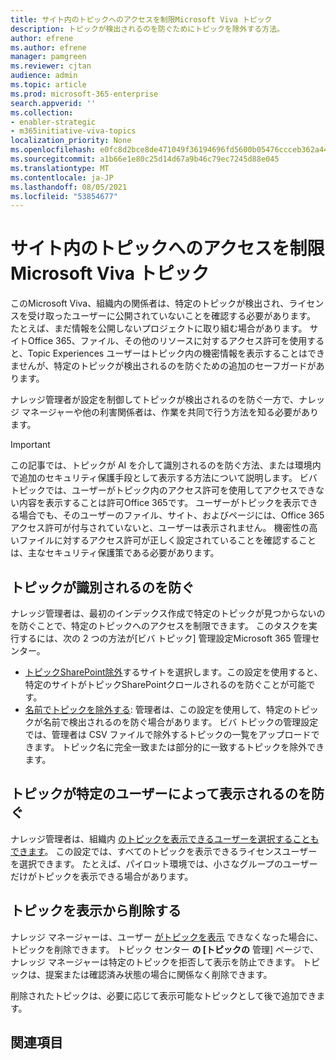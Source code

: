 ```yaml
---
title: サイト内のトピックへのアクセスを制限Microsoft Viva トピック
description: トピックが検出されるのを防ぐためにトピックを除外する方法。
author: efrene
ms.author: efrene
manager: pamgreen
ms.reviewer: cjtan
audience: admin
ms.topic: article
ms.prod: microsoft-365-enterprise
search.appverid: ''
ms.collection:
- enabler-strategic
- m365initiative-viva-topics
localization_priority: None
ms.openlocfilehash: e0fc8d2bce8de471049f36194696fd5600b05476ccceb362a448d7ba79be45d7
ms.sourcegitcommit: a1b66e1e80c25d14d67a9b46c79ec7245d88e045
ms.translationtype: MT
ms.contentlocale: ja-JP
ms.lasthandoff: 08/05/2021
ms.locfileid: "53854677"
---
```

# <a name="restrict-access-to-topics-in-microsoft-viva-topics"></a>サイト内のトピックへのアクセスを制限Microsoft Viva トピック

このMicrosoft Viva、組織内の関係者は、特定のトピックが検出され、ライセンスを受け取ったユーザーに公開されていないことを確認する必要があります。 たとえば、まだ情報を公開しないプロジェクトに取り組む場合があります。 サイトOffice 365、ファイル、その他のリソースに対するアクセス許可を使用すると、Topic Experiences ユーザーはトピック内の機密情報を表示することはできませんが、特定のトピックが検出されるのを防ぐための追加のセーフガードがあります。

ナレッジ管理者が設定を制御してトピックが検出されるのを防ぐ一方で、ナレッジ マネージャーや他の利害関係者は、作業を共同で行う方法を知る必要があります。

> [!Important] 
> この記事では、トピックが AI を介して識別されるのを防ぐ方法、または環境内で追加のセキュリティ保護手段として表示する方法について説明します。 ビバ トピックでは、ユーザーがトピック内のアクセス許可を使用してアクセスできない内容を表示することは許可Office 365です。 ユーザーがトピックを表示できる場合でも、そのユーザーのファイル、サイト、およびページには、Office 365アクセス許可が付与されていないと、ユーザーは表示されません。 機密性の高いファイルに対するアクセス許可が正しく設定されていることを確認することは、主なセキュリティ保護策である必要があります。

## <a name="prevent-topics-from-being-identified"></a>トピックが識別されるのを防ぐ

ナレッジ管理者は、最初のインデックス作成で特定のトピックが見つからないのを防ぐことで、特定のトピックへのアクセスを制限できます。 このタスクを実行するには、次の 2 つの方法が[ビバ トピック] 管理設定Microsoft 365 管理センター。
 
- [トピックSharePoint除外](./topic-experiences-discovery.md#select-sharepoint-topic-sources)するサイトを選択します。この設定を使用すると、特定のサイトがトピックSharePointクロールされるのを防ぐことが可能です。
- [名前でトピックを除外する](./topic-experiences-discovery.md#exclude-topics-by-name): 管理者は、この設定を使用して、特定のトピックが名前で検出されるのを防ぐ場合があります。 ビバ トピックの管理設定では、管理者は CSV ファイルで除外するトピックの一覧をアップロードできます。 トピック名に完全一致または部分的に一致するトピックを除外できます。

## <a name="prevent-topics-from-being-viewed-by-specific-users"></a>トピックが特定のユーザーによって表示されるのを防ぐ

ナレッジ管理者は、組織内 [のトピックを表示できるユーザーを選択することもできます](./topic-experiences-knowledge-rules.md)。 この設定では、すべてのトピックを表示できるライセンスユーザーを選択できます。 たとえば、パイロット環境では、小さなグループのユーザーだけがトピックを表示できる場合があります。

## <a name="remove-topics-from-being-viewed"></a>トピックを表示から削除する

ナレッジ マネージャーは、ユーザー [がトピックを表示](./manage-topics.md) できなくなった場合に、トピックを削除できます。 トピック センター **の [トピックの** 管理] ページで、ナレッジ マネージャーは特定のトピックを拒否して表示を防止できます。  トピックは、提案または確認済み状態の場合に関係なく削除できます。

削除されたトピックは、必要に応じて表示可能なトピックとして後で追加できます。 


## <a name="see-also"></a>関連項目



